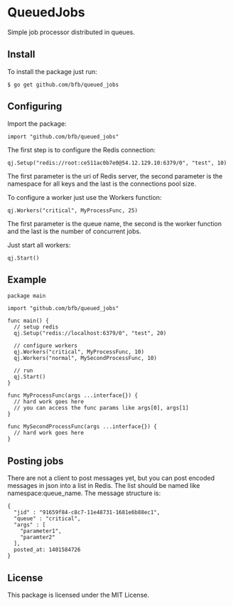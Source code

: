 # QueuedJobs
Simple job processor distributed in queues.

## Install
To install the package just run:

    $ go get github.com/bfb/queued_jobs

## Configuring

Import the package:

    import "github.com/bfb/queued_jobs"

The first step is to configure the Redis connection:

    qj.Setup("redis://root:ce511ac0b7e0@54.12.129.10:6379/0", "test", 10)

The first parameter is the uri of Redis server, the second parameter is the namespace for all keys and the last is the connections pool size.

To configure a worker just use the Workers function:

    qj.Workers("critical", MyProcessFunc, 25)

The first parameter is the queue name, the second is the worker function and the last is the number of concurrent jobs.

Just start all workers:

    qj.Start()

## Example

    package main

    import "github.com/bfb/queued_jobs"

    func main() {
      // setup redis
      qj.Setup("redis://localhost:6379/0", "test", 20)

      // configure workers
      qj.Workers("critical", MyProcessFunc, 10)
      qj.Workers("normal", MySecondProcessFunc, 10)

      // run
      qj.Start()
    }

    func MyProcessFunc(args ...interface{}) {
      // hard work goes here
      // you can access the func params like args[0], args[1]
    }

    func MySecondProcessFunc(args ...interface{}) {
      // hard work goes here
    }

## Posting jobs

There are not a client to post messages yet, but you can post encoded messages in json into a list in Redis.
The list should be named like namespace:queue_name. The message structure is:

    {
      "jid" : "91659f84-c8c7-11e48731-1681e6b88ec1",
      "queue" : "critical",
      "args" : [
        "parameter1",
        "paramter2"
      ],
      posted_at: 1401584726
    }


## License

This package is licensed under the MIT License.
